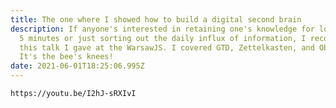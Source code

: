 ```yaml
---
title: The one where I showed how to build a digital second brain
description: If anyone's interested in retaining one's knowledge for longer than
  5 minutes or just sorting out the daily influx of information, I recommend
  this talk I gave at the WarsawJS. I covered GTD, Zettelkasten, and Obsidian.
  It's the bee's knees!
date: 2021-06-01T18:25:06.995Z
---
```

`https://youtu.be/I2hJ-sRXIvI`